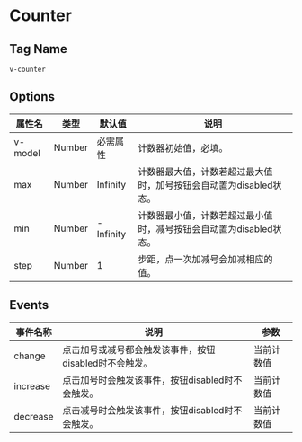 # Counter

## Tag Name

`v-counter`

## Options

属性名   |    类型   |     默认值     |     说明
----    | ----    | ----    | ----    |
v-model | Number    |   必需属性      |   计数器初始值，必填。
max     | Number  |   Infinity |  计数器最大值，计数若超过最大值时，加号按钮会自动置为disabled状态。
min     | Number  |   -Infinity |  计数器最小值，计数若超过最小值时，减号按钮会自动置为disabled状态。
step    | Number   |  1   | 步距，点一次加减号会加减相应的值。


## Events

事件名称   |    说明    |    参数    |
----    | ----      | ----        |
change | 点击加号或减号都会触发该事件，按钮disabled时不会触发。 | 当前计数值
increase | 点击加号时会触发该事件，按钮disabled时不会触发。 | 当前计数值
decrease | 点击减号时会触发该事件，按钮disabled时不会触发。 | 当前计数值

